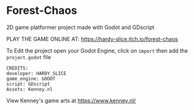 # Forest-Chaos
2D game platformer project made with Godot and GDscript

PLAY THE GAME ONLINE AT: https://hardy-slice.itch.io/forest-chaos

To Edit the project open your Godot Engine, click on `import` then add the `project.godot` file

```
CREDITS:
developer: HARDY_SLICE
game_engine: GODOT
script: GDscript
Assets: Kenney.nl
```
View Kenney's game arts at https://www.kenney.nl/
